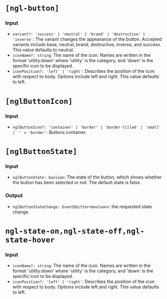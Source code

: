 # `[ngl-button]`

### Input

  * `variant?: 'success' | 'neutral' | 'brand' | 'destructive' | 'inverse'`: The variant changes the appearance of the button. Accepted variants include base, neutral, brand, destructive, inverse, and success. This value defaults to neutral.
  * `iconName?: string`: The name of the icon. Names are written in the format 'utility:down' where 'utility' is the category, and 'down' is the specific icon to be displayed.
  * `iconPosition?: 'left' | 'right'`: Describes the position of the icon with respect to body. Options include left and right. This value defaults to left.


# `[nglButtonIcon]`

### Input

  * `nglButtonIcon?: 'container' | 'border' | 'border-filled' | 'small' | '' = 'border'`: Buttons container.


# `[nglButtonState]`

### Input

  * `nglButtonState: boolean`: The state of the button, which shows whether the button has been selected or not. The default state is false.

### Output

  * `nglButtonStateChange: EventEmitter<boolean>`: the requested state change.

# `ngl-state-on,ngl-state-off,ngl-state-hover`

### Input

  * `iconName?: string`: The name of the icon. Names are written in the format 'utility:down' where 'utility' is the category, and 'down' is the specific icon to be displayed.
  * `iconPosition?: 'left' | 'right'`: Describes the position of the icon with respect to body. Options include left and right. This value defaults to left.
